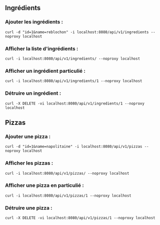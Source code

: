 ## Ingrédients

### Ajouter les ingrédients :

	curl -d "id=1&name=reblochon" -i localhost:8080/api/v1/ingredients --noproxy localhost

### Afficher la liste d'ingrédients :

	curl -i localhost:8080/api/v1/ingredients/ --noproxy localhost

### Afficher un ingrédient particulié :

	curl -i localhost:8080/api/v1/ingredients/1 --noproxy localhost

### Détruire un ingrédient :

	curl -X DELETE -vi localhost:8080/api/v1/ingredients/1 --noproxy localhost


## Pizzas

### Ajouter une pizza :

	curl -d "id=1&name=napolitaine" -i localhost:8080/api/v1/pizzas --noproxy localhost

### Afficher les pizzas :

	curl -i localhost:8080/api/v1/pizzas/ --noproxy localhost

### Afficher une pizza en particulié :

	curl -i localhost:8080/api/v1/pizzas/1 --noproxy localhost

### Détruire une pizza :

	curl -X DELETE -vi localhost:8080/api/v1/pizzas/1 --noproxy localhost

